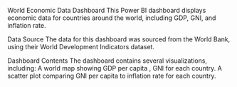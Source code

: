 World Economic Data Dashboard
This Power BI dashboard displays economic data for countries around the world, including GDP, GNI, and inflation rate.

Data Source
The data for this dashboard was sourced from the World Bank, using their World Development Indicators dataset.

Dashboard Contents
The dashboard contains several visualizations, including:
A world map showing GDP per capita , GNI for each country.
A scatter plot comparing GNI per capita to inflation rate for each country.

